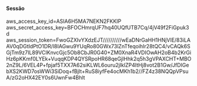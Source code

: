 #### Sessão

aws_access_key_id=ASIA6H5MA7NEKN2FKKIP
aws_secret_access_key=BFOCHmrqUF7hq40UQfUTB7Cq/4jV49f2FiGpuk3d
aws_session_token=FwoGZXIvYXdzEJT//////////wEaDNrGaHH1HNjVlE/83iLAAV0qDGtIdPtO1DR/l8IAGwu9YUqRo80GWx73lZnTfeqoihIr28tQC4/vCAQk6SGjTm9z7IL89VCIKnvcGjc5Ob8CbJR0G40+ZM0XnaR4VDIOwAH2oB4b2KrGiHz6pKKmf0LYEk+VuqqKDP4QYSRpoHR68qeGjIHhk2q5h3gVPAXCHT+MBO2nZ9L/6VEL4P+fpjaf5TXX7A62siKLWL6ouru2jIklZP4ItHj8vot2B1Gw/JfDIGebXS2KWD7osWWi3SiDoq+fBjIt+RuS8iyfFe4ocMKh1b2//FZ4z38NQQpVPsuA/zG2oHX42EY0s6UwnFw4Bhlt